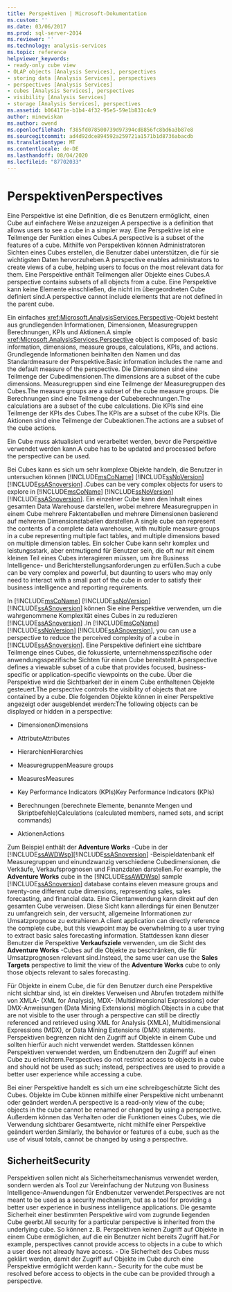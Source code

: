 ```yaml
---
title: Perspektiven | Microsoft-Dokumentation
ms.custom: ''
ms.date: 03/06/2017
ms.prod: sql-server-2014
ms.reviewer: ''
ms.technology: analysis-services
ms.topic: reference
helpviewer_keywords:
- ready-only cube view
- OLAP objects [Analysis Services], perspectives
- storing data [Analysis Services], perspectives
- perspectives [Analysis Services]
- cubes [Analysis Services], perspectives
- visibility [Analysis Services]
- storage [Analysis Services], perspectives
ms.assetid: b064171e-b1b4-4f32-95e5-59e1b831c4c9
author: minewiskan
ms.author: owend
ms.openlocfilehash: f385fd078500739d97394cd8856fc8bd6a3b87e8
ms.sourcegitcommit: ad4d92dce894592a259721a1571b1d8736abacdb
ms.translationtype: MT
ms.contentlocale: de-DE
ms.lasthandoff: 08/04/2020
ms.locfileid: "87702033"
---
```

# <a name="perspectives"></a><span data-ttu-id="4bd0b-102">Perspektiven</span><span class="sxs-lookup"><span data-stu-id="4bd0b-102">Perspectives</span></span>
  <span data-ttu-id="4bd0b-103">Eine Perspektive ist eine Definition, die es Benutzern ermöglicht, einen Cube auf einfachere Weise anzuzeigen.</span><span class="sxs-lookup"><span data-stu-id="4bd0b-103">A perspective is a definition that allows users to see a cube in a simpler way.</span></span> <span data-ttu-id="4bd0b-104">Eine Perspektive ist eine Teilmenge der Funktion eines Cubes.</span><span class="sxs-lookup"><span data-stu-id="4bd0b-104">A perspective is a subset of the features of a cube.</span></span> <span data-ttu-id="4bd0b-105">Mithilfe von Perspektiven können Administratoren Sichten eines Cubes erstellen, die Benutzer dabei unterstützen, die für sie wichtigsten Daten hervorzuheben.</span><span class="sxs-lookup"><span data-stu-id="4bd0b-105">A perspective enables administrators to create views of a cube, helping users to focus on the most relevant data for them.</span></span> <span data-ttu-id="4bd0b-106">Eine Perspektive enthält Teilmengen aller Objekte eines Cubes.</span><span class="sxs-lookup"><span data-stu-id="4bd0b-106">A perspective contains subsets of all objects from a cube.</span></span> <span data-ttu-id="4bd0b-107">Eine Perspektive kann keine Elemente einschließen, die nicht im übergeordneten Cube definiert sind.</span><span class="sxs-lookup"><span data-stu-id="4bd0b-107">A perspective cannot include elements that are not defined in the parent cube.</span></span>  
  
 <span data-ttu-id="4bd0b-108">Ein einfaches <xref:Microsoft.AnalysisServices.Perspective>-Objekt besteht aus grundlegenden Informationen, Dimensionen, Measuregruppen Berechnungen, KPIs und Aktionen.</span><span class="sxs-lookup"><span data-stu-id="4bd0b-108">A simple <xref:Microsoft.AnalysisServices.Perspective> object is composed of: basic information, dimensions, measure groups, calculations, KPIs, and actions.</span></span> <span data-ttu-id="4bd0b-109">Grundlegende Informationen beinhalten den Namen und das Standardmeasure der Perspektive.</span><span class="sxs-lookup"><span data-stu-id="4bd0b-109">Basic information includes the name and the default measure of the perspective.</span></span> <span data-ttu-id="4bd0b-110">Die Dimensionen sind eine Teilmenge der Cubedimensionen.</span><span class="sxs-lookup"><span data-stu-id="4bd0b-110">The dimensions are a subset of the cube dimensions.</span></span> <span data-ttu-id="4bd0b-111">Measuregruppen sind eine Teilmenge der Measuregruppen des Cubes.</span><span class="sxs-lookup"><span data-stu-id="4bd0b-111">The measure groups are a subset of the cube measure groups.</span></span> <span data-ttu-id="4bd0b-112">Die Berechnungen sind eine Teilmenge der Cubeberechnungen.</span><span class="sxs-lookup"><span data-stu-id="4bd0b-112">The calculations are a subset of the cube calculations.</span></span> <span data-ttu-id="4bd0b-113">Die KPIs sind eine Teilmenge der KPIs des Cubes.</span><span class="sxs-lookup"><span data-stu-id="4bd0b-113">The KPIs are a subset of the cube KPIs.</span></span> <span data-ttu-id="4bd0b-114">Die Aktionen sind eine Teilmenge der Cubeaktionen.</span><span class="sxs-lookup"><span data-stu-id="4bd0b-114">The actions are a subset of the cube actions.</span></span>  
  
 <span data-ttu-id="4bd0b-115">Ein Cube muss aktualisiert und verarbeitet werden, bevor die Perspektive verwendet werden kann.</span><span class="sxs-lookup"><span data-stu-id="4bd0b-115">A cube has to be updated and processed before the perspective can be used.</span></span>  
  
 <span data-ttu-id="4bd0b-116">Bei Cubes kann es sich um sehr komplexe Objekte handeln, die Benutzer in untersuchen können [!INCLUDE[msCoName](../../includes/msconame-md.md)] [!INCLUDE[ssNoVersion](../../includes/ssnoversion-md.md)] [!INCLUDE[ssASnoversion](../../includes/ssasnoversion-md.md)] .</span><span class="sxs-lookup"><span data-stu-id="4bd0b-116">Cubes can be very complex objects for users to explore in [!INCLUDE[msCoName](../../includes/msconame-md.md)] [!INCLUDE[ssNoVersion](../../includes/ssnoversion-md.md)] [!INCLUDE[ssASnoversion](../../includes/ssasnoversion-md.md)].</span></span> <span data-ttu-id="4bd0b-117">Ein einzelner Cube kann den Inhalt eines gesamten Data Warehouse darstellen, wobei mehrere Measuregruppen in einem Cube mehrere Faktentabellen und mehrere Dimensionen basierend auf mehreren Dimensionstabellen darstellen.</span><span class="sxs-lookup"><span data-stu-id="4bd0b-117">A single cube can represent the contents of a complete data warehouse, with multiple measure groups in a cube representing multiple fact tables, and multiple dimensions based on multiple dimension tables.</span></span> <span data-ttu-id="4bd0b-118">Ein solcher Cube kann sehr komplex und leistungsstark, aber entmutigend für Benutzer sein, die oft nur mit einem kleinen Teil eines Cubes interagieren müssen, um ihre Business Intelligence- und Berichterstellungsanforderungen zu erfüllen.</span><span class="sxs-lookup"><span data-stu-id="4bd0b-118">Such a cube can be very complex and powerful, but daunting to users who may only need to interact with a small part of the cube in order to satisfy their business intelligence and reporting requirements.</span></span>  
  
 <span data-ttu-id="4bd0b-119">In [!INCLUDE[msCoName](../../includes/msconame-md.md)] [!INCLUDE[ssNoVersion](../../includes/ssnoversion-md.md)] [!INCLUDE[ssASnoversion](../../includes/ssasnoversion-md.md)] können Sie eine Perspektive verwenden, um die wahrgenommene Komplexität eines Cubes in zu reduzieren [!INCLUDE[ssASnoversion](../../includes/ssasnoversion-md.md)] .</span><span class="sxs-lookup"><span data-stu-id="4bd0b-119">In [!INCLUDE[msCoName](../../includes/msconame-md.md)] [!INCLUDE[ssNoVersion](../../includes/ssnoversion-md.md)] [!INCLUDE[ssASnoversion](../../includes/ssasnoversion-md.md)], you can use a perspective to reduce the perceived complexity of a cube in [!INCLUDE[ssASnoversion](../../includes/ssasnoversion-md.md)].</span></span> <span data-ttu-id="4bd0b-120">Eine Perspektive definiert eine sichtbare Teilmenge eines Cubes, die fokussierte, unternehmensspezifische oder anwendungsspezifische Sichten für einen Cube bereitstellt.</span><span class="sxs-lookup"><span data-stu-id="4bd0b-120">A perspective defines a viewable subset of a cube that provides focused, business-specific or application-specific viewpoints on the cube.</span></span> <span data-ttu-id="4bd0b-121">Über die Perspektive wird die Sichtbarkeit der in einem Cube enthaltenen Objekte gesteuert.</span><span class="sxs-lookup"><span data-stu-id="4bd0b-121">The perspective controls the visibility of objects that are contained by a cube.</span></span> <span data-ttu-id="4bd0b-122">Die folgenden Objekte können in einer Perspektive angezeigt oder ausgeblendet werden:</span><span class="sxs-lookup"><span data-stu-id="4bd0b-122">The following objects can be displayed or hidden in a perspective:</span></span>  
  
-   <span data-ttu-id="4bd0b-123">Dimensionen</span><span class="sxs-lookup"><span data-stu-id="4bd0b-123">Dimensions</span></span>  
  
-   <span data-ttu-id="4bd0b-124">Attribute</span><span class="sxs-lookup"><span data-stu-id="4bd0b-124">Attributes</span></span>  
  
-   <span data-ttu-id="4bd0b-125">Hierarchien</span><span class="sxs-lookup"><span data-stu-id="4bd0b-125">Hierarchies</span></span>  
  
-   <span data-ttu-id="4bd0b-126">Measuregruppen</span><span class="sxs-lookup"><span data-stu-id="4bd0b-126">Measure groups</span></span>  
  
-   <span data-ttu-id="4bd0b-127">Measures</span><span class="sxs-lookup"><span data-stu-id="4bd0b-127">Measures</span></span>  
  
-   <span data-ttu-id="4bd0b-128">Key Performance Indicators (KPIs)</span><span class="sxs-lookup"><span data-stu-id="4bd0b-128">Key Performance Indicators (KPIs)</span></span>  
  
-   <span data-ttu-id="4bd0b-129">Berechnungen (berechnete Elemente, benannte Mengen und Skriptbefehle)</span><span class="sxs-lookup"><span data-stu-id="4bd0b-129">Calculations (calculated members, named sets, and script commands)</span></span>  
  
-   <span data-ttu-id="4bd0b-130">Aktionen</span><span class="sxs-lookup"><span data-stu-id="4bd0b-130">Actions</span></span>  
  
 <span data-ttu-id="4bd0b-131">Zum Beispiel enthält der **Adventure Works** -Cube in der [!INCLUDE[ssAWDWsp](../../includes/ssawdwsp-md.md)][!INCLUDE[ssASnoversion](../../includes/ssasnoversion-md.md)] -Beispieldatenbank elf Measuregruppen und einundzwanzig verschiedene Cubedimensionen, die Verkäufe, Verkaufsprognosen und Finanzdaten darstellen.</span><span class="sxs-lookup"><span data-stu-id="4bd0b-131">For example, the **Adventure Works** cube in the [!INCLUDE[ssAWDWsp](../../includes/ssawdwsp-md.md)] sample [!INCLUDE[ssASnoversion](../../includes/ssasnoversion-md.md)] database contains eleven measure groups and twenty-one different cube dimensions, representing sales, sales forecasting, and financial data.</span></span> <span data-ttu-id="4bd0b-132">Eine Clientanwendung kann direkt auf den gesamten Cube verweisen. Diese Sicht kann allerdings für einen Benutzer zu umfangreich sein, der versucht, allgemeine Informationen zur Umsatzprognose zu extrahieren.</span><span class="sxs-lookup"><span data-stu-id="4bd0b-132">A client application can directly reference the complete cube, but this viewpoint may be overwhelming to a user trying to extract basic sales forecasting information.</span></span> <span data-ttu-id="4bd0b-133">Stattdessen kann dieser Benutzer die Perspektive **Verkaufsziele** verwenden, um die Sicht des **Adventure Works** -Cubes auf die Objekte zu beschränken, die für Umsatzprognosen relevant sind.</span><span class="sxs-lookup"><span data-stu-id="4bd0b-133">Instead, the same user can use the **Sales Targets** perspective to limit the view of the **Adventure Works** cube to only those objects relevant to sales forecasting.</span></span>  
  
 <span data-ttu-id="4bd0b-134">Für Objekte in einem Cube, die für den Benutzer durch eine Perspektive nicht sichtbar sind, ist ein direktes Verweisen und Abrufen trotzdem mithilfe von XMLA- (XML for Analysis), MDX- (Multidimensional Expressions) oder DMX-Anweisungen (Data Mining Extensions) möglich.</span><span class="sxs-lookup"><span data-stu-id="4bd0b-134">Objects in a cube that are not visible to the user through a perspective can still be directly referenced and retrieved using XML for Analysis (XMLA), Multidimensional Expressions (MDX), or Data Mining Extensions (DMX) statements.</span></span> <span data-ttu-id="4bd0b-135">Perspektiven begrenzen nicht den Zugriff auf Objekte in einem Cube und sollten hierfür auch nicht verwendet werden. Stattdessen können Perspektiven verwendet werden, um Endbenutzern den Zugriff auf einen Cube zu erleichtern.</span><span class="sxs-lookup"><span data-stu-id="4bd0b-135">Perspectives do not restrict access to objects in a cube and should not be used as such; instead, perspectives are used to provide a better user experience while accessing a cube.</span></span>  
  
 <span data-ttu-id="4bd0b-136">Bei einer Perspektive handelt es sich um eine schreibgeschützte Sicht des Cubes. Objekte im Cube können mithilfe einer Perspektive nicht umbenannt oder geändert werden.</span><span class="sxs-lookup"><span data-stu-id="4bd0b-136">A perspective is a read-only view of the cube; objects in the cube cannot be renamed or changed by using a perspective.</span></span> <span data-ttu-id="4bd0b-137">Außerdem können das Verhalten oder die Funktionen eines Cubes, wie die Verwendung sichtbarer Gesamtwerte, nicht mithilfe einer Perspektive geändert werden.</span><span class="sxs-lookup"><span data-stu-id="4bd0b-137">Similarly, the behavior or features of a cube, such as the use of visual totals, cannot be changed by using a perspective.</span></span>  
  
## <a name="security"></a><span data-ttu-id="4bd0b-138">Sicherheit</span><span class="sxs-lookup"><span data-stu-id="4bd0b-138">Security</span></span>  
 <span data-ttu-id="4bd0b-139">Perspektiven sollen nicht als Sicherheitsmechanismus verwendet werden, sondern werden als Tool zur Vereinfachung der Nutzung von Business Intelligence-Anwendungen für Endbenutzer verwendet.</span><span class="sxs-lookup"><span data-stu-id="4bd0b-139">Perspectives are not meant to be used as a security mechanism, but as a tool for providing a better user experience in business intelligence applications.</span></span> <span data-ttu-id="4bd0b-140">Die gesamte Sicherheit einer bestimmten Perspektive wird vom zugrunde liegenden Cube geerbt.</span><span class="sxs-lookup"><span data-stu-id="4bd0b-140">All security for a particular perspective is inherited from the underlying cube.</span></span> <span data-ttu-id="4bd0b-141">So können z. B. Perspektiven keinen Zugriff auf Objekte in einem Cube ermöglichen, auf die ein Benutzer nicht bereits Zugriff hat.</span><span class="sxs-lookup"><span data-stu-id="4bd0b-141">For example, perspectives cannot provide access to objects in a cube to which a user does not already have access.</span></span> <span data-ttu-id="4bd0b-142">- Die Sicherheit des Cubes muss geklärt werden, damit der Zugriff auf Objekte im Cube durch eine Perspektive ermöglicht werden kann.</span><span class="sxs-lookup"><span data-stu-id="4bd0b-142">- Security for the cube must be resolved before access to objects in the cube can be provided through a perspective.</span></span>  
  
  
